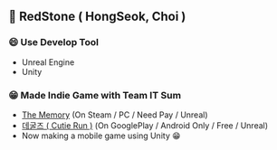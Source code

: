 ## 👋 RedStone ( HongSeok, Choi )

### 😄 Use Develop Tool 
- Unreal Engine
- Unity

### 😁 Made Indie Game with Team IT Sum
- [The Memory](https://store.steampowered.com/app/946380/TheMemory/)  (On Steam / PC / Need Pay / Unreal)
- [데굴즈 ( Cutie Run )](https://play.google.com/store/apps/details?id=com.TNPC.SHOOOOT) (On GooglePlay / Android Only / Free / Unreal)
- Now making a mobile game using Unity 😁
<!--
**baw6114/baw6114** is a ✨ _special_ ✨ repository because its `README.md` (this file) appears on your GitHub profile.

Here are some ideas to get you started:

- 🔭 I’m currently working on ...
- 🌱 I’m currently learning ...
- 👯 I’m looking to collaborate on ...
- 🤔 I’m looking for help with ...
- 💬 Ask me about ...
- 📫 How to reach me: ...
- 😄 Pronouns: ...
- ⚡ Fun fact: ...
-->
